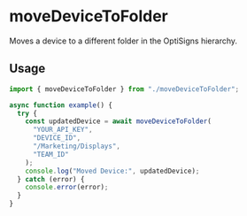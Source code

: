 # moveDeviceToFolder

Moves a device to a different folder in the OptiSigns hierarchy.

## Usage

```ts
import { moveDeviceToFolder } from "./moveDeviceToFolder";

async function example() {
  try {
    const updatedDevice = await moveDeviceToFolder(
      "YOUR_API_KEY",
      "DEVICE_ID",
      "/Marketing/Displays",
      "TEAM_ID"
    );
    console.log("Moved Device:", updatedDevice);
  } catch (error) {
    console.error(error);
  }
}
```
